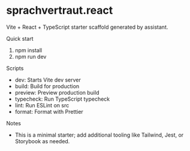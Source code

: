# sprachvertraut.react

Vite + React + TypeScript starter scaffold generated by assistant.

Quick start

1. npm install
2. npm run dev

Scripts

- dev: Starts Vite dev server
- build: Build for production
- preview: Preview production build
- typecheck: Run TypeScript typecheck
- lint: Run ESLint on src
- format: Format with Prettier

Notes

- This is a minimal starter; add additional tooling like Tailwind, Jest, or Storybook as needed.
